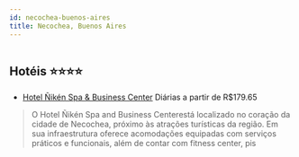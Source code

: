```yaml
---
id: necochea-buenos-aires
title: Necochea, Buenos Aires
---
```


<center><img src="http://www.hotelresb2b.com/images/hoteles/226476_foto_1.jpg" alt="" /></center>


## Hotéis ⭐️⭐️⭐️⭐️

-    [Hotel Ñikén Spa & Business Center](https://www.hurb.com/aud/https://www.hurb.com/hoteis/necochea/hotel-niken-spa-business-center-JNP-JP854154?cmp=18055) Diárias a partir de R$179.65
   > O Hotel Ñikén Spa and Business Centerestá localizado no coração da cidade de Necochea, próximo às atrações turísticas da região. Em sua infraestrutura oferece acomodações equipadas com serviços práticos e funcionais, além de contar com fitness center, pis
